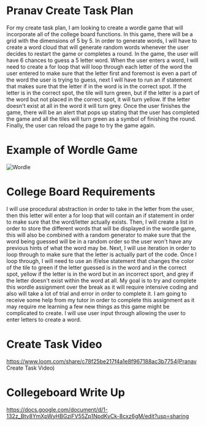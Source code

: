 
# Pranav Create Task Plan
For my create task plan, I am looking to create a wordle game that will incorporate all of the college board functions. In this game, there will be a grid with the dimensions of 5 by 5. In order to generate words, I will have to create a word cloud that will generate random words whenever the user decides to restart the game or completes a round. In the game, the user will have 6 chances to guess a 5 letter word. When the user enters a word, I will need to create a for loop that will loop through each letter of the word the user entered to make sure that the letter first and foremost is even a part of the word the user is trying to guess, next I will have to run an if statement that makes sure that the letter if in the word is in the correct spot. If the letter is in the correct spot, the tile will turn green, but if the letter is a part of the word but not placed in the correct spot, it will turn yellow. If the letter doesn't exist at all in the word it will turn grey. Once the user finishes the game, there will be an alert that pops up stating that the user has completed the game and all the tiles will turn green as a symbol of finishing the round. Finally, the user can reload the page to try the game again.
# Example of Wordle Game
![Wordle](https://user-images.githubusercontent.com/89223545/154370428-0a3dd443-a144-4856-aaca-290edc703972.jpeg)

# College Board Requirements
I will use procedural abstraction in order to take in the letter from the user, then this letter will enter a for loop that will contain an if statement in order to make sure that the word/letter actually exists. Then, I will create a list in order to store the different words that will be displayed in the wordle game, this will also be combined with a random generator to make sure that the word being guessed will be in a random order so the user won't have any previous hints of what the word may be. Next, I will use iteration in order to loop through to make sure that the letter is actually part of the code. Once I loop through, I will need to use an if/else statement that changes the color of the tile to green if the letter guessed is in the word and in the correct spot, yellow if the letter is in the word but in an incorrect sport, and grey if the letter doesn't exist within the word at all. My goal is to try and complete this wordle assignment over the break as it will require intensive coding and also will take a lot of trial and error in order to complete it. I am going to receive some help from my tutor in order to complete this assignment as it may require me learning a few new things as this game might be complicated to create. I will use user input through allowing the user to enter letters to create a word.

# Create Task Video
https://www.loom.com/share/c78f25be217f4a1e8f967188ac3b7754(Pranav Create Task Video)

# Collegeboard Write Up
https://docs.google.com/document/d/1-132z_Btv8YmXpWyHBGziFV55Zp1NpdKvCk-8cxz6gM/edit?usp=sharing

